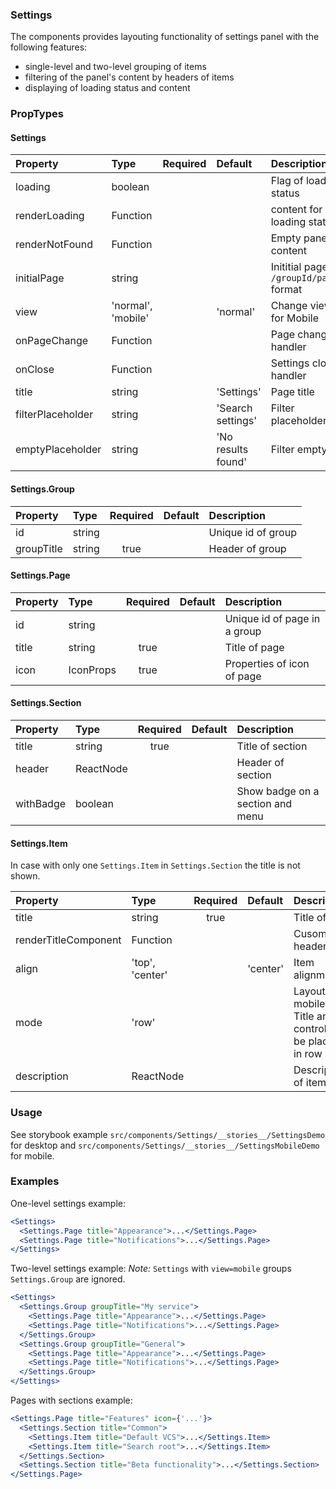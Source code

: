 ### Settings

The components provides layouting functionality of settings panel with the following features:

- single-level and two-level grouping of items
- filtering of the panel's content by headers of items
- displaying of loading status and content

### PropTypes

#### Settings

| Property          | Type               | Required | Default            | Description                                |
| :---------------- | :----------------- | :------: | :----------------- | :----------------------------------------- |
| loading           | boolean            |          |                    | Flag of loading status                     |
| renderLoading     | Function           |          |                    | content for loading status                 |
| renderNotFound    | Function           |          |                    | Empty panel content                        |
| initialPage       | string             |          |                    | Inititial page in `/groupId/pageId` format |
| view              | 'normal', 'mobile' |          | 'normal'           | Change view for Mobile                     |
| onPageChange      | Function           |          |                    | Page change handler                        |
| onClose           | Function           |          |                    | Settings close handler                     |
| title             | string             |          | 'Settings'         | Page title                                 |
| filterPlaceholder | string             |          | 'Search settings'  | Filter placeholder text                    |
| emptyPlaceholder  | string             |          | 'No results found' | Filter empty text                          |

#### Settings.Group

| Property   | Type   | Required | Default | Description        |
| :--------- | :----- | :------: | :------ | :----------------- |
| id         | string |          |         | Unique id of group |
| groupTitle | string |   true   |         | Header of group    |

#### Settings.Page

| Property | Type      | Required | Default | Description                  |
| :------- | :-------- | :------: | :------ | :--------------------------- |
| id       | string    |          |         | Unique id of page in a group |
| title    | string    |   true   |         | Title of page                |
| icon     | IconProps |   true   |         | Properties of icon of page   |

#### Settings.Section

| Property  | Type      | Required | Default | Description                      |
| :-------- | :-------- | :------: | :------ | :------------------------------- |
| title     | string    |   true   |         | Title of section                 |
| header    | ReactNode |          |         | Header of section                |
| withBadge | boolean   |          |         | Show badge on a section and menu |

#### Settings.Item

In case with only one `Settings.Item` in `Settings.Section` the title is not shown.

| Property             | Type            | Required | Default  | Description                                                |
| :------------------- | :-------------- | :------: | :------- | :--------------------------------------------------------- |
| title                | string          |   true   |          | Title of item                                              |
| renderTitleComponent | Function        |          |          | Cusomt header of                                           |
| align                | 'top', 'center' |          | 'center' | Item alignment                                             |
| mode                 | 'row'           |          |          | Layout for mobile. Title and control will be placed in row |
| description          | ReactNode       |          |          | Description of item                                        |

### Usage

See storybook example `src/components/Settings/__stories__/SettingsDemo` for desktop and `src/components/Settings/__stories__/SettingsMobileDemo` for mobile.

### Examples

One-level settings example:

```jsx
<Settings>
  <Settings.Page title="Appearance">...</Settings.Page>
  <Settings.Page title="Notifications">...</Settings.Page>
</Settings>
```

Two-level settings example:
_Note:_ `Settings` with `view=mobile` groups `Settings.Group` are ignored.

```jsx
<Settings>
  <Settings.Group groupTitle="My service">
    <Settings.Page title="Appearance">...</Settings.Page>
    <Settings.Page title="Notifications">...</Settings.Page>
  </Settings.Group>
  <Settings.Group groupTitle="General">
    <Settings.Page title="Appearance">...</Settings.Page>
    <Settings.Page title="Notifications">...</Settings.Page>
  </Settings.Group>
</Settings>
```

Pages with sections example:

```jsx
<Settings.Page title="Features" icon={'...'}>
  <Settings.Section title="Common">
    <Settings.Item title="Default VCS">...</Settings.Item>
    <Settings.Item title="Search root">...</Settings.Item>
  </Settings.Section>
  <Settings.Section title="Beta functionality">...</Settings.Section>
</Settings.Page>
```

